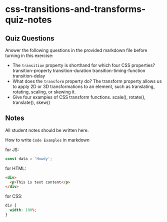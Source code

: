 # css-transitions-and-transforms-quiz-notes

## Quiz Questions

Answer the following questions in the provided markdown file before turning in this exercise:

- The `transition` property is shorthand for which four CSS properties?
  transition-property
  transition-duration
  transition-timing-function
  transition-delay
- What does the `transform` property do?
  The transform property allows us to apply 2D or 3D transformations to an element, such as translating, rotating, scaling, or skewing it.
- Give four examples of CSS transform functions.
  scale(), rotate(), translate(), skew()

## Notes

All student notes should be written here.

How to write `Code Examples` in markdown

for JS:

```javascript
const data = 'Howdy';
```

for HTML:

```html
<div>
  <p>This is text content</p>
</div>
```

for CSS:

```css
div {
  width: 100%;
}
```
